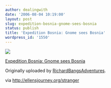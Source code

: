 ```yaml
---
author: dealingwith
date: '2006-08-04 10:19:00'
layout: post
slug: expedition-bosnia-gnome-sees-bosnia
status: publish
title: 'Expedition Bosnia: Gnome sees Bosnia'
wordpress_id: '1550'
---
```


[![][1]][2]

[Expedition Bosnia: Gnome sees Bosnia][3]

Originally uploaded by [RichardBangsAdventures][4].




via http://ellensjourney.org/stranger

   [1]: http://static.flickr.com/59/193541112_b49017e6b1_m.jpg

   [2]: http://www.flickr.com/photos/richardbangsadventures/193541112/ (photosharing)

   [3]: http://www.flickr.com/photos/richardbangsadventures/193541112/

   [4]: http://www.flickr.com/people/richardbangsadventures/

